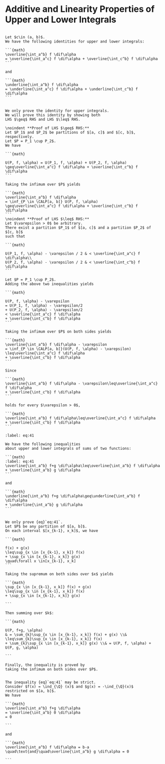# Additive and Linearity Properties of Upper and Lower Integrals

````{prf:proposition} 

Let $c\in (a, b)$.
We have the following identities for upper and lower integrals:

```{math}
\overline{\int_a^b} f \dif\alpha
= \overline{\int_a^c} f \dif\alpha + \overline{\int_c^b} f \dif\alpha
```

and

```{math}
\underline{\int_a^b} f \dif\alpha
= \underline{\int_a^c} f \dif\alpha + \underline{\int_c^b} f \dif\alpha
```

````

````{prf:proof}

We only prove the identity for upper integrals.
We will prove this identity by showing both
LHS $\geq$ RHS and LHS $\leq$ RHS.

\noindent **Proof of LHS $\geq$ RHS:** 
Let $P_1$ and $P_2$ be partitions of $[a, c]$ and $[c, b]$, respectively.
Let $P = P_1 \cup P_2$.
We have

```{math}

U(P, f, \alpha) = U(P_1, f, \alpha) + U(P_2, f, \alpha)
\geq\overline{\int_a^c} f \dif\alpha + \overline{\int_c^b} f \dif\alpha
```

Taking the infimum over $P$ yields

```{math}
\overline{\int_a^b} f \dif\alpha
= \inf_{P \in \CALP[a, b]} U(P, f, \alpha)
\geq\overline{\int_a^c} f \dif\alpha + \overline{\int_c^b} f \dif\alpha
```
\noindent **Proof of LHS $\leq$ RHS:** 
Let $\varepsilon > 0$ be arbitrary.
There exist a partition $P_1$ of $[a, c]$ and a partition $P_2$ of $[c, b]$
such that

```{math}

U(P_1, f, \alpha) - \varepsilon / 2 & < \overline{\int_a^c} f \dif\alpha\\
U(P_2, f, \alpha) - \varepsilon / 2 & < \overline{\int_c^b} f \dif\alpha
```

Let $P = P_1 \cup P_2$.
Adding the above two inequalities yields

```{math}

U(P, f, \alpha) - \varepsilon
= U(P_1, f, \alpha) - \varepsilon/2
+ U(P_2, f, \alpha) - \varepsilon/2
< \overline{\int_a^c} f \dif\alpha
+ \overline{\int_c^b} f \dif\alpha
```

Taking the infimum over $P$ on both sides yields

```{math}
\overline{\int_a^b} f \dif\alpha - \varepsilon
= \inf_{P \in \CALP[a, b]}(U(P, f, \alpha) - \varepsilon)
\leq\overline{\int_a^c} f \dif\alpha
+ \overline{\int_c^b} f \dif\alpha
```

Since

```{math}
\overline{\int_a^b} f \dif\alpha - \varepsilon\leq\overline{\int_a^c} f \dif\alpha
+ \overline{\int_c^b} f \dif\alpha
```

holds for every $\varepsilon > 0$,

```{math}
\overline{\int_a^b} f \dif\alpha\leq\overline{\int_a^c} f \dif\alpha
+ \overline{\int_c^b} f \dif\alpha
```

````

````{prf:proposition} 
:label: eq:41

We have the following inequalities
about upper and lower integrals of sums of two functions:

```{math}
:label: eq:41
\overline{\int_a^b} f+g \dif\alpha\leq\overline{\int_a^b} f \dif\alpha
+ \overline{\int_a^b} g \dif\alpha
```

and

```{math}
\underline{\int_a^b} f+g \dif\alpha\geq\underline{\int_a^b} f \dif\alpha
+ \underline{\int_a^b} g \dif\alpha
```

````

````{prf:proof}

We only prove {eq}`eq:41`.
Let $P$ be any partition of $[a, b]$.
On each interval $[x_{k-1}, x_k]$, we have

```{math}

f(x) + g(x)
\leq\sup_{x \in [x_{k-1}, x_k]} f(x)
+ \sup_{x \in [x_{k-1}, x_k]} g(x)
\quad\forall x \in[x_{k-1}, x_k]
```

Taking the supremum on both sides over $x$ yields

```{math}
\sup_{x \in [x_{k-1}, x_k]} f(x) + g(x)
\leq\sup_{x \in [x_{k-1}, x_k]} f(x)
+ \sup_{x \in [x_{k-1}, x_k]} g(x)

```

Then summing over $k$:

```{math}

U(P, f+g, \alpha)
& = \sum_{k}\sup_{x \in [x_{k-1}, x_k]} f(x) + g(x) \\& \leq\sum_{k}\sup_{x \in [x_{k-1}, x_k]} f(x)
+ \sum_{k}\sup_{x \in [x_{k-1}, x_k]} g(x) \\& = U(P, f, \alpha) + U(P, g, \alpha)

```

Finally, the inequality is proved by
taking the infimum on both sides over $P$.

````

````{prf:example}

The inequality {eq}`eq:41` may be strict.
Consider $f(x) = \ind_{\Q} (x)$ and $g(x) = -\ind_{\Q}(x)$
restricted on $[a, b]$.
We have

```{math}
\overline{\int_a^b} f+g \dif\alpha
= \overline{\int_a^b} 0 \dif\alpha
= 0

```

and

```{math}
\overline{\int_a^b} f \dif\alpha = b-a
\quad\text{and}\quad\overline{\int_a^b} g \dif\alpha = 0

```

````
